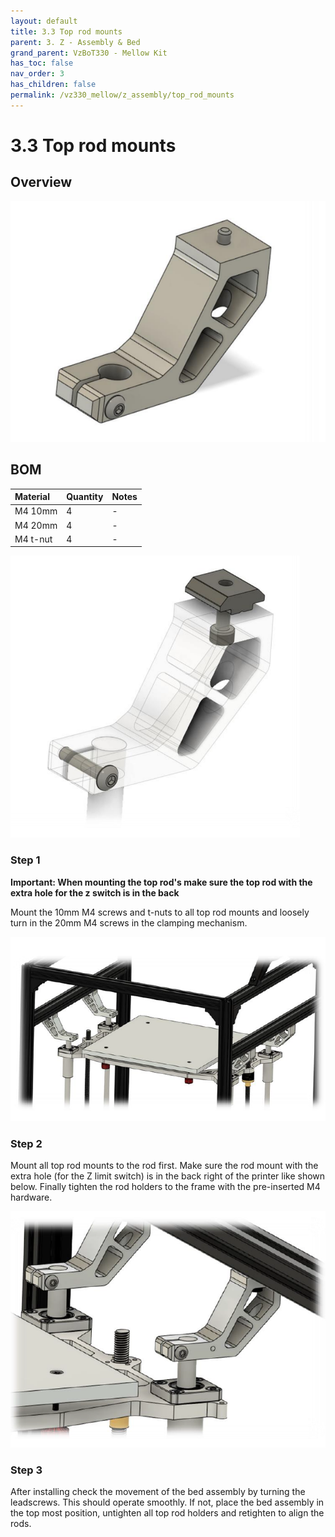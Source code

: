 ```yaml
---
layout: default
title: 3.3 Top rod mounts
parent: 3. Z - Assembly & Bed
grand_parent: VzBoT330 - Mellow Kit
has_toc: false
nav_order: 3
has_children: false
permalink: /vz330_mellow/z_assembly/top_rod_mounts
---
```


# 3.3 Top rod mounts

## Overview

![Overview](../../assets/images/manual/vz330_mellow/z_assembly/top_rod_mounts/overview.png)

## BOM

| Material        | Quantity          | Notes |
|:-------------|:------------------|:------|
| M4 10mm           | 4 | -  |
| M4 20mm | 4   | -  |
| M4 t-nut | 4 | - |

![Details](../../assets/images/manual/vz330_mellow/z_assembly/top_rod_mounts/details.png)

### Step 1

**Important: When mounting the top rod's make sure the top rod with the extra hole for the z switch is in the back**

Mount the 10mm M4 screws and t-nuts to all top rod mounts and loosely turn in the 20mm M4 screws in the clamping mechanism.

![Step 1](../../assets/images/manual/vz330_mellow/z_assembly/top_rod_mounts/step1.png)

### Step 2

Mount all top rod mounts to the rod first. Make sure the rod mount with the extra hole (for the Z limit switch) is in the back right of the printer like shown below. Finally tighten the rod holders to the frame with the pre-inserted M4 hardware.

![Step 2](../../assets/images/manual/vz330_mellow/z_assembly/top_rod_mounts/step2.png)

### Step 3

After installing check the movement of the bed assembly by turning the leadscrews. This should operate smoothly. If not, place the bed assembly in the top most position, untighten all top rod holders and retighten to align the rods.